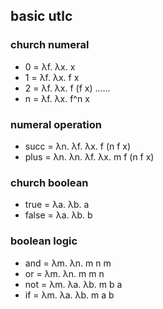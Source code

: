 ## basic utlc

### church numeral

* 0 = λf. λx. x
* 1 = λf. λx. f x
* 2 = λf. λx. f (f x)
......
* n = λf. λx. f^n x

### numeral operation

* succ = λn. λf. λx. f (n f x)
* plus = λn. λn. λf. λx. m f (n f x)

### church boolean

* true  = λa. λb. a
* false = λa. λb. b

### boolean logic

* and = λm. λn. m n m
* or  = λm. λn. m m n
* not = λm. λa. λb. m b a
* if  = λm. λa. λb. m a b
